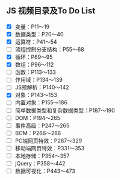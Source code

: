 ## JS 视频目录及To Do List
- [x] 变量：P11～19  
- [x] 数据类型：P20～40  
- [x] 运算符：P41～54  
- [ ] 流程控制分支结构：P55～68  
- [x] 循环：P69～95  
- [x] 数组：P96～112  
- [ ] 函数：P113～133  
- [ ] 作用域：P134～139  
- [ ] JS预解析：P140～142  
- [x] 对象：P143～153  
- [ ] 内置对象：P155～186  
- [ ] 简单数据类型和复杂数据类型：P187～190  
- [ ] DOM：P194～265  
- [ ] 事件高级：P247～265  
- [ ] BOM：P266～286  
- [ ] PC端网页特效：P287～329  
- [ ] 移动端网页特效：P331～353  
- [ ] 本地存储：P354～357  
- [ ] jQuery：P358～442  
- [ ] 数据可视化：P443～473